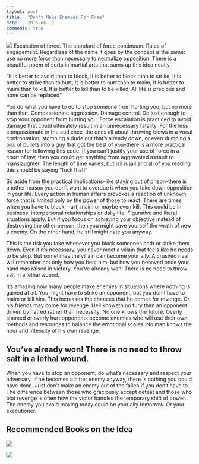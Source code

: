 ```yaml
---
layout: post
title:  "Don't Make Enemies For Free"
date:   2016-06-12
comments: true
---
```

<img class="thumbnail-img" src="https://images-na.ssl-images-amazon.com/images/I/51s6y4a3s3L._SX338_BO1,204,203,200_.jpg">
Escalation of force. The standard of force continuum. Rules of engagement. Regardless of the name it goes by the concept is the same: use no more force than necessary to neutralize opposition. There is a beautiful poem of sorts in martial arts that sums up this idea neatly.

“It is better to avoid than to block,
It is better to block than to strike,
It is better to strike than to hurt,
It is better to hurt than to maim,
It is better to maim than to kill,
It is better to kill than to be killed,
All life is precious and none can be replaced”

You do what you have to do to stop someone from hurting you, but no more than that. Compassionate aggression. Damage control. Do just enough to stop your opponent from hurting you. Force escalation is practiced to avoid damage that could ultimately result in an unnecessary fatality. For the less compassionate in the audience–the ones all about throwing blows in a vocal confrontation, stomping a dude out that’s already down, or even dumping a box of bullets into a guy that got the best of you–there is a more practical reason for following this code. If you can’t justify your use of force in a court of law, then you could get anything from aggravated assault to manslaughter. The length of time varies, but jail is jail and all of you reading this should be saying “fuck that!”

<!--more-->

So aside from the practical implications–like staying out of prison–there is another reason you don’t want to overdue it when you take down opposition in your life. Every action in human affairs provokes a reaction of unknown force that is limited only by the power of those to react. There are times when you have to block, hurt, maim or maybe even kill. This could be in business, interpersonal relationships or daily life. Figurative and literal situations apply. But if you focus on achieving your objective instead of destroying the other person, then you might save yourself the wrath of new a enemy. On the other hand, he still might hate you anyway.

This is the risk you take whenever you block someones path or strike them down. Even if it’s necessary, you never meet a villain that feels like he needs to be stop. But sometimes the villain can become your ally. A crushed rival will remember not only how you beat him, but how you behaved once your hand was raised in victory. You’ve already won! There is no need to throw salt in a lethal wound.

It’s amazing how many people make enemies in situations where nothing is gained at all. You might have to strike an opponent, but you don’t have to maim or kill him. This increases the chances that he comes for revenge. Or his friends may come for revenge. Hell knoweth no fury than an opponent driven by hatred rather than necessity. No one knows the future. Overly shamed or overly hurt opponents become enemies who will use their own methods and resources to balance the emotional scales. No man knows the hour and intensity of his own revenge.

## You’ve already won! There is no need to throw salt in a lethal wound.

When you have to stop an opponent, do what’s necessary and respect your adversary. If he becomes a bitter enemy anyway, there is nothing you could have done. Just don’t make an enemy out of the fallen if you don’t have to. The difference between those who graciously accept defeat and those who plot revenge is often how the victor handles the temporary shift of power. The enemy you avoid making today could be your ally tomorrow. Or your executioner.

## Recommended Books on the Idea

<div class="recommendation">
<a href="https://www.amazon.com/gp/product/0802145019/ref=as_li_tl?ie=UTF8&camp=1789&creative=9325&creativeASIN=0802145019&linkCode=as2&tag=httpedwardc07-20&linkId=1d1bbc84ea45fab8fd9f23e6ff9294a7"><img src="{{ site.url }}/img/posts/fighters-mind.jpg"></a>

<a href="https://www.amazon.com/gp/product/0802143431/ref=as_li_tl?ie=UTF8&camp=1789&creative=9325&creativeASIN=0802143431&linkCode=as2&tag=httpedwardc07-20&linkId=1904ad255f2d34c95d4afeb2aa5b0901"><img src="{{ site.url }}/img/posts/fighters-heart.jpg"></a>
</div>
